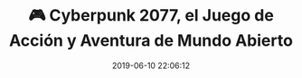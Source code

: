 ---
author_profile: false
title: "🎮 Cyberpunk 2077, el Juego de Acción y Aventura de Mundo Abierto"
description: "🎮 Cyberpunk 2077, el Juego de Acción y Aventura de Mundo Abierto"
excerpt: "🎮 Cyberpunk 2077, el Juego de Acción y Aventura de Mundo Abierto"
header:
  teaser: https://i.ibb.co/DMm47VM/juego-cyberpunk.gif
  video:
    id: qIcTM8WXFjk
    provider: youtube
comments: true
date: 2019-06-10 22:06:12
classes: wide
tags:
- Acción
- Defensa de Torres
- Trailer
categories:
- Vídeo Videojuegos
sidebar:
- title: "Videoteca"
  nav: vteca
---